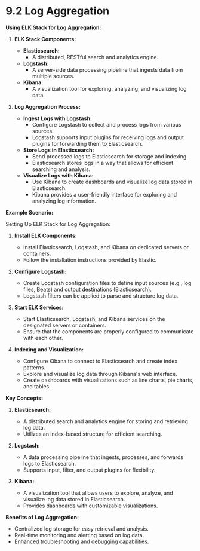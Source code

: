 # 9.2 Log Aggregation

**Using ELK Stack for Log Aggregation:**

1.  **ELK Stack Components:**

    - **Elasticsearch:**
      - A distributed, RESTful search and analytics engine.
    - **Logstash:**
      - A server-side data processing pipeline that ingests data from multiple sources.
    - **Kibana:**
      - A visualization tool for exploring, analyzing, and visualizing log data.

2.  **Log Aggregation Process:**

    - **Ingest Logs with Logstash:**
      - Configure Logstash to collect and process logs from various sources.
      - Logstash supports input plugins for receiving logs and output plugins for forwarding them to Elasticsearch.
    - **Store Logs in Elasticsearch:**
      - Send processed logs to Elasticsearch for storage and indexing.
      - Elasticsearch stores logs in a way that allows for efficient searching and analysis.
    - **Visualize Logs with Kibana:**
      - Use Kibana to create dashboards and visualize log data stored in Elasticsearch.
      - Kibana provides a user-friendly interface for exploring and analyzing log information.

**Example Scenario:**

Setting Up ELK Stack for Log Aggregation:

1.  **Install ELK Components:**

    - Install Elasticsearch, Logstash, and Kibana on dedicated servers or containers.
    - Follow the installation instructions provided by Elastic.

2.  **Configure Logstash:**

    - Create Logstash configuration files to define input sources (e.g., log files, Beats) and output destinations (Elasticsearch).
    - Logstash filters can be applied to parse and structure log data.

3.  **Start ELK Services:**

    - Start Elasticsearch, Logstash, and Kibana services on the designated servers or containers.
    - Ensure that the components are properly configured to communicate with each other.

4.  **Indexing and Visualization:**

    - Configure Kibana to connect to Elasticsearch and create index patterns.
    - Explore and visualize log data through Kibana's web interface.
    - Create dashboards with visualizations such as line charts, pie charts, and tables.

**Key Concepts:**

1.  **Elasticsearch:**

    - A distributed search and analytics engine for storing and retrieving log data.
    - Utilizes an index-based structure for efficient searching.

2.  **Logstash:**

    - A data processing pipeline that ingests, processes, and forwards logs to Elasticsearch.
    - Supports input, filter, and output plugins for flexibility.

3.  **Kibana:**

    - A visualization tool that allows users to explore, analyze, and visualize log data stored in Elasticsearch.
    - Provides dashboards with customizable visualizations.

**Benefits of Log Aggregation:**

- Centralized log storage for easy retrieval and analysis.
- Real-time monitoring and alerting based on log data.
- Enhanced troubleshooting and debugging capabilities.
